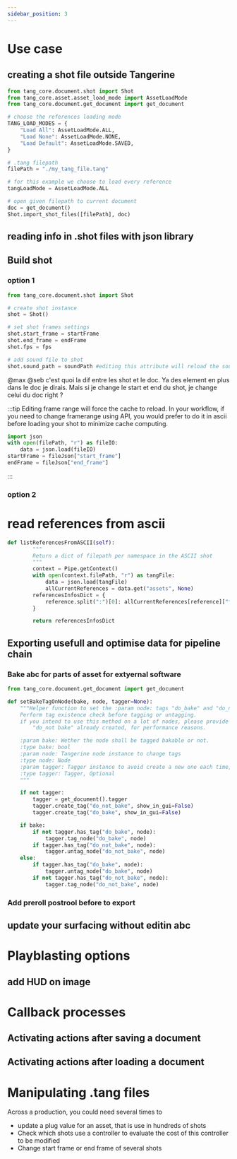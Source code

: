 ```yaml
---
sidebar_position: 3
---
```

# Use case

## creating a shot file outside Tangerine

```python
from tang_core.document.shot import Shot
from tang_core.asset.asset_load_mode import AssetLoadMode
from tang_core.document.get_document import get_document

# choose the references loading mode
TANG_LOAD_MODES = {
    "Load All": AssetLoadMode.ALL,
    "Load None": AssetLoadMode.NONE,
    "Load Default": AssetLoadMode.SAVED,
}

# .tang filepath
filePath = "./my_tang_file.tang"

# for this example we choose to load every reference
tangLoadMode = AssetLoadMode.ALL

# open given filepath to current document
doc = get_document()
Shot.import_shot_files([filePath], doc)
```
## reading info in .shot files with json library

## Build shot
### option 1
```python
from tang_core.document.shot import Shot

# create shot instance
shot = Shot()

# set shot frames settings
shot.start_frame = startFrame
shot.end_frame = endFrame
shot.fps = fps

# add sound file to shot
shot.sound_path = soundPath #editing this attribute will reload the sound file
```
@max @seb c'est quoi la dif entre les shot et le doc. Ya des element en plus dans le doc je dirais. Mais si je change le start et end du shot, je change celui du doc right ?

:::tip
Editing frame range will force the cache to reload.
In your workflow, if you need to change framerange using API, you would prefer to do it in ascii before loading your shot to minimize cache computing.

```python
import json
with open(filePath, "r") as fileIO:
    data = json.load(fileIO)
startFrame = fileJson["start_frame"]
endFrame = fileJson["end_frame"]
```
:::

### option 2

# read references from ascii

```python
def listReferencesFromASCII(self):
        """
        Return a dict of filepath per namespace in the ASCII shot
        """
        context = Pipe.getContext()
        with open(context.filePath, "r") as tangFile:
            data = json.load(tangFile)
            allCurrentReferences = data.get("assets", None)
        referencesInfosDict = {
            reference.split(":")[0]: allCurrentReferences[reference]["file_path"] for reference in allCurrentReferences
        }

        return referencesInfosDict
```


## Exporting usefull and optimise data for pipeline chain


### Bake abc for parts of asset for extyernal software


```python
from tang_core.document.get_document import get_document

def setBakeTagOnNode(bake, node, tagger=None):
    """Helper function to set the :param node: tags "do_bake" and "do_not_bake" according to the :param bakable:
    Perform tag existence check before tagging or untagging.
    if you intend to use this method on a lot of nodes, please provide a tagger with the tags "do_bake" and
        "do_not bake" already created, for performance reasons.

    :param bake: Wether the node shall be tagged bakable or not.
    :type bake: bool
    :param node: Tangerine node instance to change tags
    :type node: Node
    :param tagger: Tagger instance to avoid create a new one each time, defaults to None
    :type tagger: Tagger, Optional
    """

    if not tagger:
        tagger = get_document().tagger
        tagger.create_tag("do_not_bake", show_in_gui=False)
        tagger.create_tag("do_bake", show_in_gui=False)

    if bake:
        if not tagger.has_tag("do_bake", node):
            tagger.tag_node("do_bake", node)
        if tagger.has_tag("do_not_bake", node):
            tagger.untag_node("do_not_bake", node)
    else:
        if tagger.has_tag("do_bake", node):
            tagger.untag_node("do_bake", node)
        if not tagger.has_tag("do_not_bake", node):
            tagger.tag_node("do_not_bake", node)
```
### Add preroll postrool before to export

## update your surfacing without editin abc

# Playblasting options
## add HUD on image

# Callback processes
## Activating actions after saving a document
## Activating actions after loading a document

# Manipulating .tang files
Across a production, you could need several times to
- update a plug value for an asset, that is use in hundreds of shots
- Check which shots use a controller to evaluate the cost of this controller to be modified
- Change start frame or end frame of several shots

